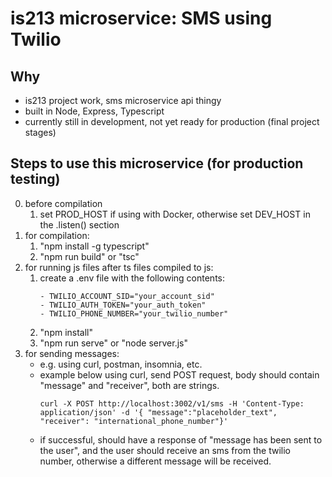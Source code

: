 # is213 microservice: SMS using Twilio

## Why
- is213 project work, sms microservice api thingy
- built in Node, Express, Typescript
- currently still in development, not yet ready for production (final project stages)

## Steps to use this microservice (for production testing)
0. before compilation
    1. set PROD_HOST if using with Docker, otherwise set DEV_HOST in the .listen() section
1. for compilation:
    1. "npm install -g typescript"
    2. "npm run build" or "tsc"
2. for running js files after ts files compiled to js:
    1. create a .env file with the following contents:
          ```
        - TWILIO_ACCOUNT_SID="your_account_sid"
        - TWILIO_AUTH_TOKEN="your_auth_token"
        - TWILIO_PHONE_NUMBER="your_twilio_number"
          ```
    2. "npm install"
    3. "npm run serve" or "node server.js"
3. for sending messages:
    - e.g. using curl, postman, insomnia, etc.
    - example below using curl, send POST request, body should contain "message" and "receiver", both are strings.
        ```
        curl -X POST http://localhost:3002/v1/sms -H 'Content-Type: application/json' -d '{ "message":"placeholder_text", "receiver": "international_phone_number"}'
        ```
    - if successful, should have a response of "message has been sent to the user", and the user should receive an sms from the twilio number, otherwise a different message will be received.
